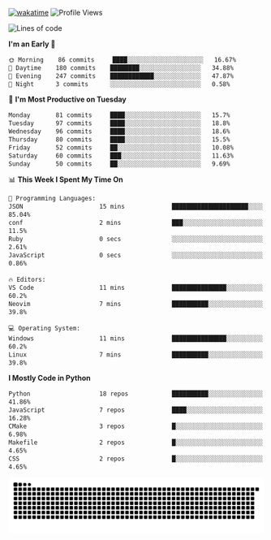 [![wakatime](https://wakatime.com/badge/user/b920b284-3cde-4cd4-b72e-f7f22d050b16.svg)](https://wakatime.com/@b920b284-3cde-4cd4-b72e-f7f22d050b16)
![Profile Views](http://img.shields.io/badge/Profile%20Views-4586-blue)
<!--START_SECTION:waka-->
![Lines of code](https://img.shields.io/badge/From%20Hello%20World%20I%27ve%20Written--647%20Thousand%20lines%20of%20code-blue)

**I'm an Early 🐤** 

```text
🌞 Morning    86 commits     ████░░░░░░░░░░░░░░░░░░░░░   16.67% 
🌆 Daytime    180 commits    ████████░░░░░░░░░░░░░░░░░   34.88% 
🌃 Evening    247 commits    ████████████░░░░░░░░░░░░░   47.87% 
🌙 Night      3 commits      ░░░░░░░░░░░░░░░░░░░░░░░░░   0.58%

```
📅 **I'm Most Productive on Tuesday** 

```text
Monday       81 commits     ████░░░░░░░░░░░░░░░░░░░░░   15.7% 
Tuesday      97 commits     ████░░░░░░░░░░░░░░░░░░░░░   18.8% 
Wednesday    96 commits     ████░░░░░░░░░░░░░░░░░░░░░   18.6% 
Thursday     80 commits     ████░░░░░░░░░░░░░░░░░░░░░   15.5% 
Friday       52 commits     ██░░░░░░░░░░░░░░░░░░░░░░░   10.08% 
Saturday     60 commits     ███░░░░░░░░░░░░░░░░░░░░░░   11.63% 
Sunday       50 commits     ██░░░░░░░░░░░░░░░░░░░░░░░   9.69%

```


📊 **This Week I Spent My Time On** 

```text
💬 Programming Languages: 
JSON                     15 mins             █████████████████████░░░░   85.04% 
conf                     2 mins              ███░░░░░░░░░░░░░░░░░░░░░░   11.5% 
Ruby                     0 secs              ░░░░░░░░░░░░░░░░░░░░░░░░░   2.61% 
JavaScript               0 secs              ░░░░░░░░░░░░░░░░░░░░░░░░░   0.86%

🔥 Editors: 
VS Code                  11 mins             ███████████████░░░░░░░░░░   60.2% 
Neovim                   7 mins              ██████████░░░░░░░░░░░░░░░   39.8%

💻 Operating System: 
Windows                  11 mins             ███████████████░░░░░░░░░░   60.2% 
Linux                    7 mins              ██████████░░░░░░░░░░░░░░░   39.8%

```

**I Mostly Code in Python** 

```text
Python                   18 repos            ██████████░░░░░░░░░░░░░░░   41.86% 
JavaScript               7 repos             ████░░░░░░░░░░░░░░░░░░░░░   16.28% 
CMake                    3 repos             █░░░░░░░░░░░░░░░░░░░░░░░░   6.98% 
Makefile                 2 repos             █░░░░░░░░░░░░░░░░░░░░░░░░   4.65% 
CSS                      2 repos             █░░░░░░░░░░░░░░░░░░░░░░░░   4.65%

```



<!--END_SECTION:waka-->
![Snake animation](https://raw.githubusercontent.com/timmypidashev/timmypidashev/main/commits.svg)

